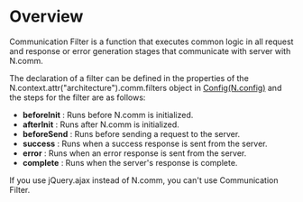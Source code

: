 Overview
===

Communication Filter is a function that executes common logic in all request and response or error generation stages that communicate with server with N.comm.

The declaration of a filter can be defined in the properties of the N.context.attr("architecture").comm.filters object in [Config(N.config)](#cmVmcjAxMDIlMjRDb25maWckaHRtbCUyRm5hdHVyYWxqcyUyRnJlZnIlMkZyZWZyMDEwMi5odG1s) and the steps for the filter are as follows:
* **beforeInit** : Runs before N.comm is initialized.
* **afterInit** : Runs after N.comm is initialized.
* **beforeSend** : Runs before sending a request to the server.
* **success** : Runs when a success response is sent from the server.
* **error** : Runs when an error response is sent from the server.
* **complete** : Runs when the server's response is complete.

<p class="alert">If you use jQuery.ajax instead of N.comm, you can't use Communication Filter.</p>